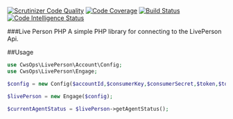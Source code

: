 [![Scrutinizer Code Quality](https://scrutinizer-ci.com/g/jamseyp/LivePerson/badges/quality-score.png?b=master)](https://scrutinizer-ci.com/g/jamseyp/LivePerson/?branch=master)
[![Code Coverage](https://scrutinizer-ci.com/g/jamseyp/LivePerson/badges/coverage.png?b=master)](https://scrutinizer-ci.com/g/jamseyp/LivePerson/?branch=master)
[![Build Status](https://scrutinizer-ci.com/g/jamseyp/LivePerson/badges/build.png?b=master)](https://scrutinizer-ci.com/g/jamseyp/LivePerson/build-status/master)
[![Code Intelligence Status](https://scrutinizer-ci.com/g/jamseyp/LivePerson/badges/code-intelligence.svg?b=master)](https://scrutinizer-ci.com/code-intelligence)

###Live Person PHP
A simple PHP library for connecting to the LivePerson Api.



##Usage

```php
use CwsOps\LivePerson\Account\Config;
use CwsOps\LivePerson\Engage;

$config = new Config($accountId,$consumerKey,$consumerSecret,$token,$tokenSecret,$username);

$livePerson = new Engage($config);

$currentAgentStatus = $livePerson->getAgentStatus();

```